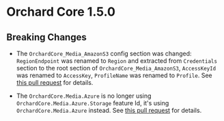 # Orchard Core 1.5.0

## Breaking Changes

* The `OrchardCore_Media_AmazonS3` config section was changed: `RegionEndpoint` was renamed to `Region` and extracted from `Credentials` section to the root section of `OrchardCore_Media_AmazonS3`, `AccessKeyId` was renamed to `AccessKey`, `ProfileName` was renamed to `Profile`. See [this pull request](https://github.com/OrchardCMS/OrchardCore/pull/11871) for details.

* The `OrchardCore.Media.Azure` is no longer using `OrchardCore.Media.Azure.Storage` feature Id, it's using `OrchardCore.Media.Azure` instead. See [this pull request](https://github.com/OrchardCMS/OrchardCore/pull/11992) for details.
